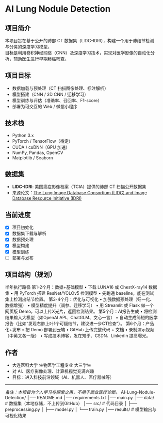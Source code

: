 # AI Lung Nodule Detection

## 项目简介
本项目旨在基于公开的肺部 CT 数据集（LIDC-IDRI），构建一个用于肺结节检测与分类的深度学习模型。  
目标是利用卷积神经网络（CNN）及深度学习技术，实现对医学影像的自动化分析，辅助医生进行早期肺癌筛查。

## 项目目标
- 数据加载与预处理（CT 扫描图像处理、标注解析）
- 模型搭建（CNN / 3D CNN / 迁移学习）
- 模型训练与评估（准确率、召回率、F1-score）
- 部署为可交互的 Web / 微信小程序

## 技术栈
- Python 3.x
- PyTorch / TensorFlow（待定）
- CUDA / cuDNN（GPU 加速）
- NumPy, Pandas, OpenCV
- Matplotlib / Seaborn

## 数据集
- **LIDC-IDRI**: 美国癌症影像档案（TCIA）提供的肺部 CT 扫描公开数据集
- 来源论文：[The Lung Image Database Consortium (LIDC) and Image Database Resource Initiative (IDRI)](https://doi.org/10.1118/1.3528204)

## 当前进度
- [x] 项目初始化
- [x] 数据集下载与解析
- [x] 数据预处理
- [x] 模型构建
- [x] 模型训练
- [ ] 部署与发布

## 项目结构（规划）
半年执行路径
第1-2个月：数据+基础模型
• 下载 LUNA16 或 ChestX-ray14 数据集
• 用 PyTorch 搭建 ResNet/YOLOv5 检测模型
• 先跑通 baseline，能在测试集上检测出结节位置。
第3-4个月：优化与可视化
• 加强数据预处理（归一化、数据增强）
• 模型精度提升（调参、迁移学习）
• 用 Streamlit 或 Flask 做一个网页版 Demo，可以上传X光片，返回检测结果。
第5个月：AI报告生成
• 将检测结果输入大模型（如OpenAI API、ChatGLM、文心一言）
• 自动生成简短的医学报告（比如“发现右肺上叶1个可疑结节，建议进一步CT检查”）。
第6个月：产品化+发布
• 把 Demo 部署到云端
• GitHub 上传完整代码 + 文档
• 录制演示视频（中英文各一版）
• 写成技术博客，发在知乎、CSDN、LinkedIn 提高曝光。
## 作者
- 大连医科大学 生物医学工程专业 大三学生  
- 对 AI、医疗影像处理、计算机视觉充满兴趣  
- 目标：进入科技前沿领域（AI、机器人、医疗器械等）

---

*备注：本项目为个人学习与探索之用，不用于商业医疗诊断。*
AI-Lung-Nodule-Detection/
│── README.md
│── requirements.txt
│── main.py
│── data/ # 数据集（本地存储，不上传到GitHub）
│── src/ # 代码目录
│ ├── preprocessing.py
│ ├── model.py
│ └── train.py
│── results/ # 模型输出与可视化结果
